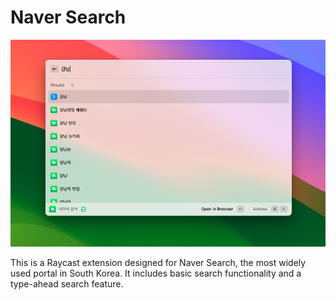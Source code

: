 # Naver Search

![screenshot](metadata/naver_search.png)

This is a Raycast extension designed for Naver Search, the most widely used portal in South Korea. It includes basic search functionality and a type-ahead search feature.